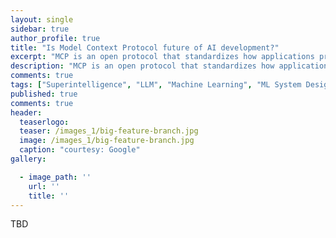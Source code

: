 ```yaml
---
layout: single
sidebar: true
author_profile: true
title: "Is Model Context Protocol future of AI development?"
excerpt: "MCP is an open protocol that standardizes how applications provide context to LLMs."
description: "MCP is an open protocol that standardizes how applications provide context to LLMs."
comments: true
tags: ["Superintelligence", "LLM", "Machine Learning", "ML System Design"]
published: true
comments: true
header:
  teaserlogo:
  teaser: /images_1/big-feature-branch.jpg
  image: /images_1/big-feature-branch.jpg
  caption: "courtesy: Google"
gallery:

  - image_path: ''
    url: ''
    title: ''
---
```


TBD
